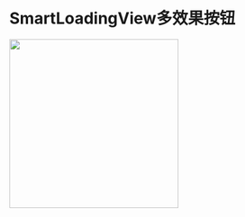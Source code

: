 # SmartLoadingView多效果按钮
<img width="300"  src="https://github.com/lihangleo2/SmartLoadingView/blob/master/gif/login_normal.gif"/>
